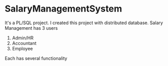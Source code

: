 # SalaryManagementSystem
 
It's a PL/SQL project. I created this project with distributed database.
Salary Management has 3 users
1. Admin/HR
2. Accountant
3. Employee


Each has several functionality

